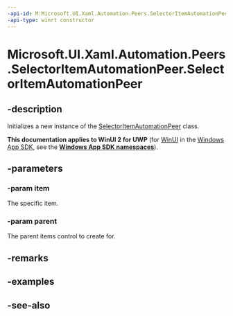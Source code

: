 ```yaml
---
-api-id: M:Microsoft.UI.Xaml.Automation.Peers.SelectorItemAutomationPeer.#ctor(System.Object,Microsoft.UI.Xaml.Automation.Peers.SelectorAutomationPeer)
-api-type: winrt constructor
---
```


<!-- Method syntax
public SelectorItemAutomationPeer(System.Object item, Windows.UI.Xaml.Automation.Peers.SelectorAutomationPeer parent)
-->

# Microsoft.UI.Xaml.Automation.Peers.SelectorItemAutomationPeer.SelectorItemAutomationPeer

## -description
Initializes a new instance of the [SelectorItemAutomationPeer](selectoritemautomationpeer.md) class.

**This documentation applies to WinUI 2 for UWP** (for [WinUI](/windows/apps/winui/winui3/) in the [Windows App SDK](/windows/apps/windows-app-sdk/), see the **[Windows App SDK namespaces](/windows/windows-app-sdk/api/winrt/)**).

## -parameters
### -param item
The specific item.

### -param parent
The parent items control to create for.

## -remarks

## -examples

## -see-also
